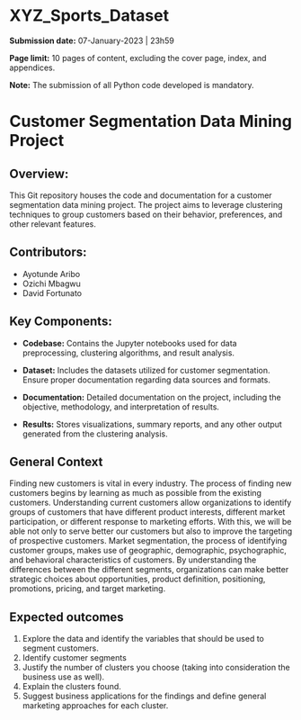 # XYZ_Sports_Dataset

**Submission date:** 07-January-2023 | 23h59

**Page limit:** 10 pages of content, excluding the cover page, index, and appendices.

**Note:** The submission of all Python code developed is mandatory.

# Customer Segmentation Data Mining Project

## Overview:
This Git repository houses the code and documentation for a customer segmentation data mining project. The project aims to leverage clustering techniques to group customers based on their behavior, preferences, and other relevant features. 

## Contributors:
- Ayotunde Aribo
- Ozichi Mbagwu
- David Fortunato

## Key Components:
- **Codebase:** Contains the Jupyter notebooks used for data preprocessing, clustering algorithms, and result analysis.
  
- **Dataset:** Includes the datasets utilized for customer segmentation. Ensure proper documentation regarding data sources and formats.

- **Documentation:** Detailed documentation on the project, including the objective, methodology, and interpretation of results.

- **Results:** Stores visualizations, summary reports, and any other output generated from the clustering analysis.

## General Context

Finding new customers is vital in every industry. The process of finding new customers begins by learning as much as possible from the existing customers. Understanding current customers allow organizations to identify groups of customers that have different product interests, different market participation, or different response to marketing efforts. With this, we will be able not only to serve better our customers but also to improve the targeting of prospective customers.
Market segmentation, the process of identifying customer groups, makes use of geographic, demographic, psychographic, and behavioral characteristics of customers. By understanding the differences between the different segments, organizations can make better strategic choices about opportunities, product definition, positioning, promotions, pricing, and target marketing.

## Expected outcomes

1. Explore the data and identify the variables that should be used to segment customers.
2. Identify customer segments
3. Justify the number of clusters you choose (taking into consideration the business use as well).
4. Explain the clusters found.
5. Suggest business applications for the findings and define general marketing
   approaches for each cluster.
